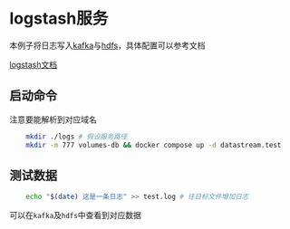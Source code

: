 # logstash服务


本例子将日志写入[kafka](../kafka-on-kraft)与[hdfs](../hadoop-hdfs)，具体配置可以参考文档

[logstash文档](https://www.elastic.co/guide/en/logstash/current/index.html)

## 启动命令

注意要能解析到对应域名

```bash
    mkdir ./logs # 假设服务路径
    mkdir -m 777 volumes-db && docker compose up -d datastream.test
```

## 测试数据

```bash
    echo "$(date) 这是一条日志" >> test.log # 往目标文件增加日志
```

可以在`kafka`及`hdfs`中查看到对应数据
